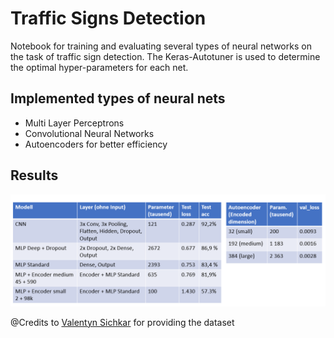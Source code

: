 # Traffic Signs Detection
Notebook for training and evaluating several types of neural networks on the task of traffic sign detection. The Keras-Autotuner is used to determine the optimal hyper-parameters for each net.

## Implemented types of neural nets
- Multi Layer Perceptrons
- Convolutional Neural Networks
- Autoencoders for better efficiency

## Results
<img src="results.PNG" width="700">

@Credits to [Valentyn Sichkar]("https://www.kaggle.com/valentynsichkar/traffic-signs-preprocessed")
for providing the dataset

